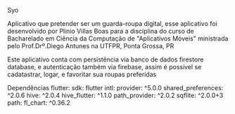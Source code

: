 Syo

Aplicativo que pretender ser um guarda-roupa digital, esse aplicativo foi desenvolvido por Plinio Villas Boas para a disciplina do curso de Bacharelado em Ciência da Computação de "Aplicativos Móveis" ministrada pelo Prof.Drº.Diego Antunes na UTFPR, Ponta Grossa, PR


Este aplicativo conta com persistência via banco de dados firestore database, e autenticação também via firebase, assim é possível se cadatastrar, logar, e favoritar sua roupas preferidas

Dependências
  flutter:
    sdk: flutter
  intl:
  provider: ^5.0.0
  shared_preferences: ^2.0.6
  hive: ^2.0.4
  hive_flutter: ^1.1.0
  path_provider: ^2.0.2
  sqflite: ^2.0.0+3
  path:
  fl_chart: ^0.36.2


 
 
